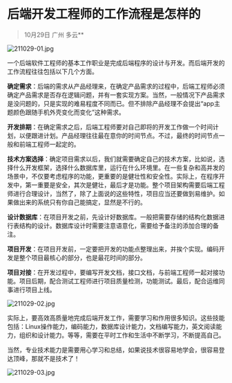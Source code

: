 # 后端开发工程师的工作流程是怎样的

> 10月29日    广州    多云**

![211029-01.jpg][1]

一个后端软件工程师的基本工作职业是完成后端程序的设计与开发。而后端开发的工作流程往往包括以下几个方面。

**确定需求**：后端的需求从产品经理来，在确定产品需求的过程中，后端工程师必须确定产品需求是否存在逻辑问题，并有一套实现方案。当然，一般情况下产品需求是没问题的，只是实现的难易程度不同而已。但不排除产品经理不会提出“app主题颜色跟随手机外壳变化而变化”这种需求。

**开发排期**：在确定需求之后，后端工程师要对自己即将的开发工作做一个时间计划，以便跟进计划。产品经理往往最在意你的时间节点。不过，最终的时间节点一般和前端工程师一起定的。

**技术方案选择**：确定项目需求以后，我们就需要确定自己的技术方案，比如说，选择什么开发框架，选择什么数据库里，运行在什么环境里。在一些复杂和高并发的场景中，不仅要考虑程序的功能，更重要的是健壮性和安全性。实际上，在程序开发中，第一重要是安全，其次是健壮，最后才是功能。整个项目架构需要后端工程师进行合理设计，当然了，除了上面说的这些特性，项目应当还要做到易维护。如果做出来的系统只有你自己能搞定，显然是不行的。

**设计数据库**：在项目开发之前，先设计好数据库。一般把需要存储的结构化数据进行表结构的设计。数据库设计时需要注意语意化，需要给予备注的添加合理的备注。

**项目开发**：在项目开发前，一定要把开发的功能点整理出来，并挨个实现。编码开发是整个项目最核心的部分，也是最花时间的部分。

**项目对接**：在开发过程中，要编写开发文档，接口文档，与前端工程师一起对接功能。项目后期，配合测试工程师进行项目质量检测，功能测试。最后，配合运维同事进行项目上线。

![211029-02.jpg][2]

实际上，要高效高质量地完成后端开发工作，需要学习和作用很多知识。这些技能包括：Linux操作能力，编码能力，数据库设计能力，文档编写能力，英文阅读能力，组织和设计能力。等等，需要在平时工作和生活中不断学习，不断提高自己。

当然，专业技术能力是需要用心学习和总结，如果说技术很容易地学会，很容易登达顶峰，那就不是技术了！

![211029-03.jpg][3]

  [1]: https://blog.jkdev.cn/usr/uploads/2021/10/1357400547.jpg
  [2]: https://blog.jkdev.cn/usr/uploads/2021/10/3219351749.jpg
  [3]: https://blog.jkdev.cn/usr/uploads/2021/10/1529446533.jpg
